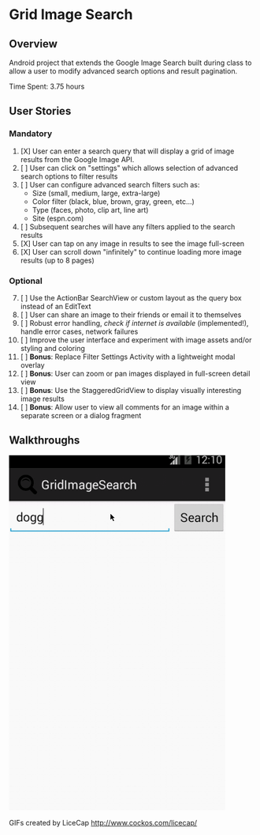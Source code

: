 
Grid Image Search
====
## Overview
Android project that extends the Google Image Search built during class to allow a user to
modify advanced search options and result pagination.

Time Spent: 3.75 hours

## User Stories

### Mandatory
1. [X] User can enter a search query that will display a grid of image results from the Google Image API.
2. [ ] User can click on "settings" which allows selection of advanced search options to filter results
3. [ ] User can configure advanced search filters such as:
    * Size (small, medium, large, extra-large)
    * Color filter (black, blue, brown, gray, green, etc...)
    * Type (faces, photo, clip art, line art)
    * Site (espn.com)
4. [ ] Subsequent searches will have any filters applied to the search results
5. [X] User can tap on any image in results to see the image full-screen
6. [X] User can scroll down "infinitely" to continue loading more image results (up to 8 pages)

### Optional
7. [ ] Use the ActionBar SearchView or custom layout as the query box instead of an EditText
8. [ ] User can share an image to their friends or email it to themselves
9. [ ] Robust error handling, _check if internet is available_ (implemented!), handle error cases, network failures
10. [ ] Improve the user interface and experiment with image assets and/or styling and coloring
11. [ ] __Bonus__: Replace Filter Settings Activity with a lightweight modal overlay
12. [ ] __Bonus__: User can zoom or pan images displayed in full-screen detail view
13. [ ] __Bonus__: Use the StaggeredGridView to display visually interesting image results
14. [ ] __Bonus__: Allow user to view all comments for an image within a separate screen or a dialog fragment

## Walkthroughs

![GIF Walkthrough](GridImageSearch.gif)

GIFs created by LiceCap <http://www.cockos.com/licecap/>
